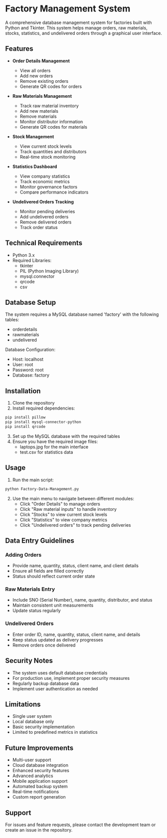 # Factory Management System

A comprehensive database management system for factories built with Python and Tkinter. This system helps manage orders, raw materials, stocks, statistics, and undelivered orders through a graphical user interface.

## Features

- **Order Details Management**
  - View all orders
  - Add new orders
  - Remove existing orders
  - Generate QR codes for orders

- **Raw Materials Management**
  - Track raw material inventory
  - Add new materials
  - Remove materials
  - Monitor distributor information
  - Generate QR codes for materials

- **Stock Management**
  - View current stock levels
  - Track quantities and distributors
  - Real-time stock monitoring

- **Statistics Dashboard**
  - View company statistics
  - Track economic metrics
  - Monitor governance factors
  - Compare performance indicators

- **Undelivered Orders Tracking**
  - Monitor pending deliveries
  - Add undelivered orders
  - Remove delivered orders
  - Track order status

## Technical Requirements

- Python 3.x
- Required Libraries:
  - tkinter
  - PIL (Python Imaging Library)
  - mysql.connector
  - qrcode
  - csv

## Database Setup

The system requires a MySQL database named 'factory' with the following tables:
- orderdetails
- rawmaterials
- undelivered

Database Configuration:
- Host: localhost
- User: root
- Password: root
- Database: factory

## Installation

1. Clone the repository
2. Install required dependencies:
```bash
pip install pillow
pip install mysql-connector-python
pip install qrcode
```

3. Set up the MySQL database with the required tables
4. Ensure you have the required image files:
   - laptops.jpg for the main interface
   - test.csv for statistics data

## Usage

1. Run the main script:
```bash
python Factory-Data-Management.py
```

2. Use the main menu to navigate between different modules:
   - Click "Order Details" to manage orders
   - Click "Raw material inputs" to handle inventory
   - Click "Stocks" to view current stock levels
   - Click "Statistics" to view company metrics
   - Click "Undelivered orders" to track pending deliveries

## Data Entry Guidelines

### Adding Orders
- Provide name, quantity, status, client name, and client details
- Ensure all fields are filled correctly
- Status should reflect current order state

### Raw Materials Entry
- Include SNO (Serial Number), name, quantity, distributor, and status
- Maintain consistent unit measurements
- Update status regularly

### Undelivered Orders
- Enter order ID, name, quantity, status, client name, and details
- Keep status updated as delivery progresses
- Remove orders once delivered

## Security Notes

- The system uses default database credentials
- For production use, implement proper security measures
- Regularly backup database data
- Implement user authentication as needed

## Limitations

- Single user system
- Local database only
- Basic security implementation
- Limited to predefined metrics in statistics

## Future Improvements

- Multi-user support
- Cloud database integration
- Enhanced security features
- Advanced analytics
- Mobile application support
- Automated backup system
- Real-time notifications
- Custom report generation

## Support

For issues and feature requests, please contact the development team or create an issue in the repository.
